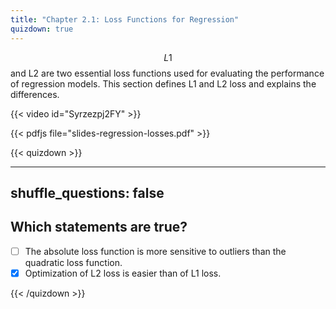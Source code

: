 ```yaml
---
title: "Chapter 2.1: Loss Functions for Regression"
quizdown: true
---
```

$$L1$$ and L2 are two essential loss functions used for evaluating the performance of regression models. This section defines L1 and L2 loss and explains the differences. 

<!--more-->
{{< video id="Syrzezpj2FY" >}}

{{< pdfjs file="slides-regression-losses.pdf" >}}

{{< quizdown >}}

---
shuffle_questions: false
---

## Which statements are true? 

- [ ] The absolute loss function is more sensitive to outliers than the quadratic loss function.
- [x] Optimization of L2 loss is easier than of L1 loss.

{{< /quizdown >}}


